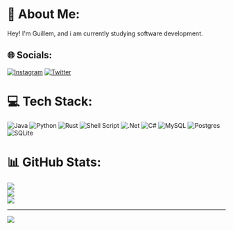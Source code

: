 # 💫 About Me:
Hey! I'm Guillem, and i am currently studying software development.


## 🌐 Socials:
[![Instagram](https://img.shields.io/badge/Instagram-%23E4405F.svg?logo=Instagram&logoColor=white)](https://instagram.com/guillemmv) [![Twitter](https://img.shields.io/badge/Twitter-%231DA1F2.svg?logo=Twitter&logoColor=white)](https://twitter.com/bleskoner1) 

# 💻 Tech Stack:
![Java](https://img.shields.io/badge/java-%23ED8B00.svg?style=flat&logo=java&logoColor=white) ![Python](https://img.shields.io/badge/python-3670A0?style=flat&logo=python&logoColor=ffdd54) ![Rust](https://img.shields.io/badge/rust-%23000000.svg?style=flat&logo=rust&logoColor=white) ![Shell Script](https://img.shields.io/badge/shell_script-%23121011.svg?style=flat&logo=gnu-bash&logoColor=white) ![.Net](https://img.shields.io/badge/.NET-5C2D91?style=flat&logo=.net&logoColor=white) ![C#](https://img.shields.io/badge/c%23-%23239120.svg?style=flat&logo=c-sharp&logoColor=white) ![MySQL](https://img.shields.io/badge/mysql-%2300f.svg?style=flat&logo=mysql&logoColor=white) ![Postgres](https://img.shields.io/badge/postgres-%23316192.svg?style=flat&logo=postgresql&logoColor=white) ![SQLite](https://img.shields.io/badge/sqlite-%2307405e.svg?style=flat&logo=sqlite&logoColor=white)
# 📊 GitHub Stats:
![](https://github-readme-stats.vercel.app/api?username=guillemmv&theme=gruvbox&hide_border=false&include_all_commits=true&count_private=false)<br/>
![](https://github-readme-streak-stats.herokuapp.com/?user=guillemmv&theme=gruvbox&hide_border=false)<br/>
![](https://github-readme-stats.vercel.app/api/top-langs/?username=guillemmv&theme=gruvbox&hide_border=false&include_all_commits=true&count_private=false&layout=compact)

---
[![](https://visitcount.itsvg.in/api?id=guillemmv&icon=0&color=6)](https://visitcount.itsvg.in)

<!-- Proudly created with GPRM ( https://gprm.itsvg.in ) -->
